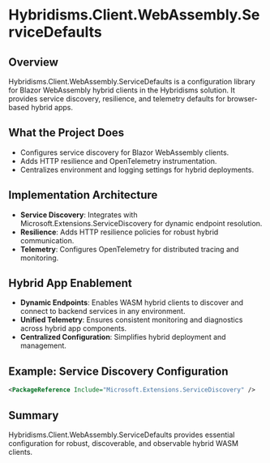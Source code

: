 # Hybridisms.Client.WebAssembly.ServiceDefaults

## Overview
Hybridisms.Client.WebAssembly.ServiceDefaults is a configuration library for Blazor WebAssembly hybrid clients in the Hybridisms solution. It provides service discovery, resilience, and telemetry defaults for browser-based hybrid apps.

## What the Project Does
- Configures service discovery for Blazor WebAssembly clients.
- Adds HTTP resilience and OpenTelemetry instrumentation.
- Centralizes environment and logging settings for hybrid deployments.

## Implementation Architecture
- **Service Discovery**: Integrates with Microsoft.Extensions.ServiceDiscovery for dynamic endpoint resolution.
- **Resilience**: Adds HTTP resilience policies for robust hybrid communication.
- **Telemetry**: Configures OpenTelemetry for distributed tracing and monitoring.

## Hybrid App Enablement
- **Dynamic Endpoints**: Enables WASM hybrid clients to discover and connect to backend services in any environment.
- **Unified Telemetry**: Ensures consistent monitoring and diagnostics across hybrid app components.
- **Centralized Configuration**: Simplifies hybrid deployment and management.

## Example: Service Discovery Configuration
```xml
<PackageReference Include="Microsoft.Extensions.ServiceDiscovery" />
```

## Summary
Hybridisms.Client.WebAssembly.ServiceDefaults provides essential configuration for robust, discoverable, and observable hybrid WASM clients.
